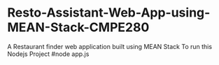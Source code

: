 # Resto-Assistant-Web-App-using-MEAN-Stack-CMPE280
A Restaurant finder web application built using MEAN Stack 
To run this Nodejs Project
#node app.js
